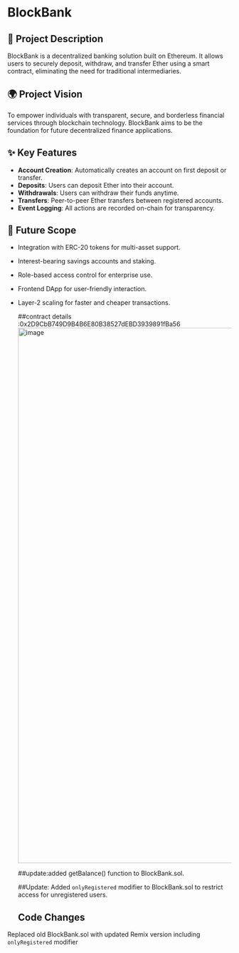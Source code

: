 # BlockBank

## 🏦 Project Description
BlockBank is a decentralized banking solution built on Ethereum. It allows users to securely deposit, withdraw, and transfer Ether using a smart contract, eliminating the need for traditional intermediaries.

## 🌍 Project Vision
To empower individuals with transparent, secure, and borderless financial services through blockchain technology. BlockBank aims to be the foundation for future decentralized finance applications.

## ✨ Key Features
- **Account Creation**: Automatically creates an account on first deposit or transfer.
- **Deposits**: Users can deposit Ether into their account.
- **Withdrawals**: Users can withdraw their funds anytime.
- **Transfers**: Peer-to-peer Ether transfers between registered accounts.
- **Event Logging**: All actions are recorded on-chain for transparency.

## 🚀 Future Scope
- Integration with ERC-20 tokens for multi-asset support.
- Interest-bearing savings accounts and staking.
- Role-based access control for enterprise use.
- Frontend DApp for user-friendly interaction.
- Layer-2 scaling for faster and cheaper transactions.

  ##contract details :0x2D9CbB749D9B4B6E80B38527dEBD3939891fBa56
  <img width="1920" height="1200" alt="image" src="https://github.com/user-attachments/assets/b0b1a35f-7c3f-4583-b362-5a0a909031c8" />

  ##update:added getBalance() function to BlockBank.sol.
  
  ##Update: Added `onlyRegistered` modifier to BlockBank.sol to restrict access for unregistered users.
  ## Code Changes
 Replaced old BlockBank.sol with updated Remix version including `onlyRegistered` modifier

